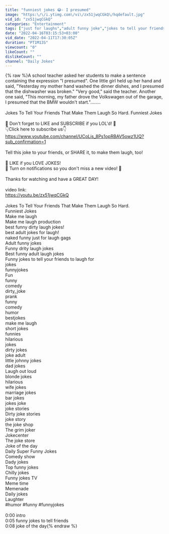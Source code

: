 ```yaml
---
title: "funniest jokes 😂- I presumed"
image: "https:\/\/i.ytimg.com\/vi\/zx51jwqCGkQ\/hqdefault.jpg"
vid_id: "zx51jwqCGkQ"
categories: "Entertainment"
tags: ["just for laughs","adult funny joke","jokes to tell your friends"]
date: "2022-04-16T03:15:53+03:00"
vid_date: "2022-04-11T17:30:05Z"
duration: "PT1M13S"
viewcount: "0"
likeCount: ""
dislikeCount: ""
channel: "Daily Jokes"
---
```

{% raw %}A school teacher asked her students to make a sentence containing the expression &quot;I presumed&quot;. One little girl held up her hand and said, &quot;Yesterday my mother hand washed the dinner dishes, and I presumed that the dishwasher was broken.&quot; &quot;Very good,&quot; said the teacher. Another one said, &quot;This morning, my father drove the Volkswagen out of the garage, I presumed that the BMW wouldn't start.&quot;........<br /><br />Jokes To Tell Your Friends That Make Them Laugh So Hard. Funniest Jokes <br /><br />🌟 Don't forget to LIKE and SUBSCRIBE if you LOL'd! 🌟<br />👇Click here to subscribe us👇<br /><a rel="nofollow" target="blank" href="https://www.youtube.com/channel/UCoLis_8Ps1opRBAV5owz1UQ?sub_confirmation=1">https://www.youtube.com/channel/UCoLis_8Ps1opRBAV5owz1UQ?sub_confirmation=1</a><br /><br />Tell this joke to your friends, or SHARE it, to make them laugh, too!<br /><br />💜 LIKE if you LOVE JOKES!<br />🔔 Turn on notifications so you don't miss a new video! 🔔<br /><br />Thanks for watching and have a GREAT DAY! <br /><br />video link:<br /><a rel="nofollow" target="blank" href="https://youtu.be/zx51jwqCGkQ">https://youtu.be/zx51jwqCGkQ</a><br /><br />Jokes To Tell Your Friends That Make Them Laugh So Hard. <br />Funniest Jokes <br />Make me laugh <br />Make me laugh production<br />best funny dirty laugh jokes!<br />best adult jokes for laugh!<br />naked funny just for laugh gags<br />Adult funny jokes <br />Funny drity laugh jokes <br />Best funny adult laugh jokes <br />Funny jokes to tell your friends to laugh for<br />jokes<br />funnyjokes<br /> Fun<br /> funny <br />comedy<br /> dirty_joke<br /> prank <br /> funny<br /> comedy <br />humor <br />bestjokes <br />make me laugh<br /> short jokes<br /> funnies <br />hilarious<br /> jokes <br />dirty jokes <br />joke adult<br /> little johnny jokes <br />dad jokes <br />Laugh out loud <br /> blonde jokes<br /> hilarious<br /> wife jokes <br />marriage jokes <br />bar jokes<br /> jokes joke<br /> joke stories<br /> Dirty joke stories <br />joke story <br />the joke shop<br />The grim joker <br />Jokecenter <br />The joke store<br />Joke of the day <br />Daily Super Funny Jokes <br />Comedy show<br />Dady jokes <br />Top funny jokes <br />Chilly jokes <br />Funny jokes TV<br />Meme time<br />Memenade<br />Daily jokes <br />Laughter<br />#humor #funny #funnyjokes<br /><br />0:00 intro<br />0:05 funny jokes to tell friends<br />0:08 joke of the day{% endraw %}
